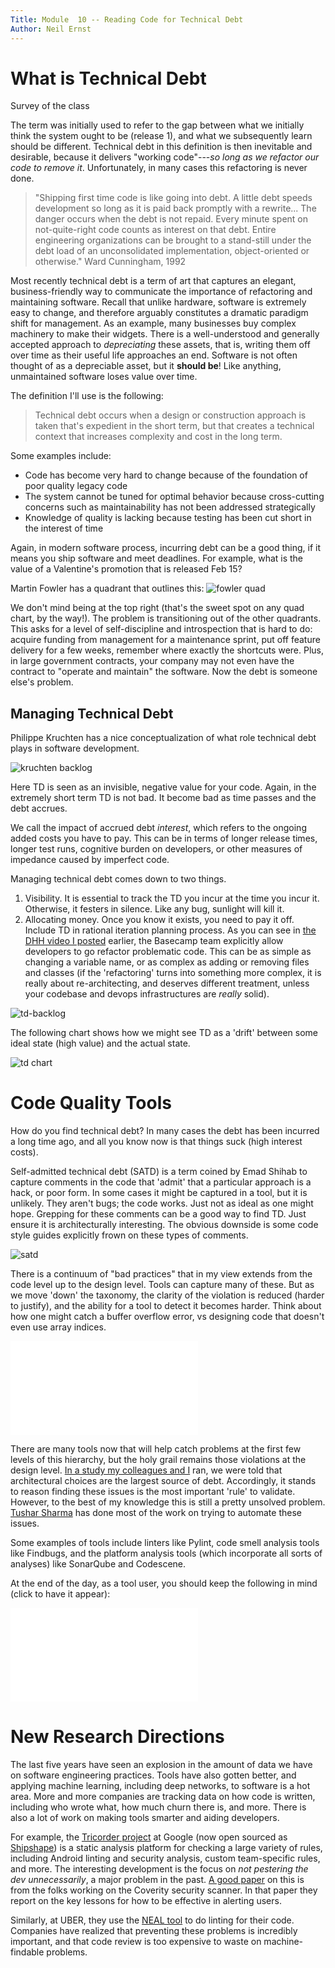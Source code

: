 ```yaml
---
Title: Module  10 -- Reading Code for Technical Debt
Author: Neil Ernst
---
```


# What is Technical Debt

Survey of the class

The term was initially used to refer to the gap between what we initially think the system ought to be (release 1), and what we subsequently learn should be different. Technical debt in this definition is then inevitable and desirable, because it delivers "working code"---*so long as we refactor our code to remove it*. Unfortunately, in many cases this refactoring is never done. 

> "Shipping first time code is like going into debt. A little debt speeds development so long as it is paid back promptly with a rewrite... The danger occurs when the debt is not repaid. Every minute spent on not-quite-right code counts as interest on that debt. Entire engineering organizations can be brought to a stand-still under the debt load of an unconsolidated implementation, object-oriented or otherwise." Ward Cunningham, 1992

Most recently technical debt is a term of art that captures an elegant, business-friendly way to communicate the importance of refactoring and maintaining software. Recall that unlike hardware, software is extremely easy to change, and therefore arguably constitutes a dramatic paradigm shift for management. As an example, many businesses buy complex machinery to make their widgets. There is a well-understood and generally accepted approach to *depreciating* these assets, that is, writing them off over time as their useful life approaches an end. Software is not often thought of as a depreciable asset, but it **should be**! Like anything, unmaintained software loses value over time.
 
The definition I'll use is the following:

> Technical debt occurs when a design or construction approach is taken that's expedient in the short term, but that creates a technical context that increases complexity and cost in the long term.

Some examples include:

- Code has become very hard to change because of the foundation of poor quality legacy code
- The system cannot be tuned for optimal behavior because cross-cutting concerns such as maintainability has not been addressed strategically
- Knowledge of quality is lacking because testing has been cut short in the interest of time

Again, in modern software process, incurring debt can be a good thing, if it means you ship software and meet deadlines. For example, what is the value of a Valentine's promotion that is released Feb 15?

Martin Fowler has a quadrant that outlines this:
![fowler quad](img/fowler-quad.png)

We don't mind being at the top right (that's the sweet spot on any quad chart, by the way!). The problem is transitioning out of the other quadrants. This asks for a level of self-discipline and introspection that is hard to do: acquire funding from management for a maintenance sprint, put off feature delivery for a few weeks, remember where exactly the shortcuts were. Plus, in large government contracts, your company may not even have the contract to "operate and maintain" the software. Now the debt is someone else's problem.

## Managing Technical Debt

Philippe Kruchten has a nice conceptualization of what role technical debt plays in software development.

![kruchten backlog](img/pbk-backlog.png)

Here TD is seen as an invisible, negative value for your code. Again, in the extremely short term TD is not bad. It become bad as time passes and the debt accrues. 

We call the impact of accrued debt *interest*, which refers to the ongoing added costs you have to pay. This can be in terms of longer release times, longer test runs, cognitive burden on developers, or other measures of impedance caused by imperfect code.

Managing technical debt comes down to two things. 

1. Visibility. It is essential to track the TD you incur at the time you incur it. Otherwise, it festers in silence. Like any bug, sunlight will kill it.
2. Allocating money. Once you know it exists, you need to pay it off. Include TD in rational iteration planning process. As you can see in [the DHH video I posted](https://www.youtube.com/watch?v=H5i1gdwe1Ls&t=1s) earlier, the Basecamp team explicitly allow developers to go refactor problematic code. This can be as simple as changing a variable name, or as complex as adding or removing files and classes (if the 'refactoring' turns into something more complex, it is really about re-architecting, and deserves different treatment, unless your codebase and devops infrastructures are *really* solid).

![td-backlog](img/td-release.png)

The following chart shows how we might see TD as a 'drift' between some ideal state (high value) and the actual state.

![td chart](img/TD-marketecture.png)

# Code Quality Tools
How do you find technical debt? In many cases the debt has been incurred a long time ago, and all you know now is that things suck (high interest costs). 

Self-admitted technical debt (SATD) is a term coined by Emad Shihab to capture comments in the code that 'admit' that a particular approach is a hack, or poor form. In some cases it might be captured in a tool, but it is unlikely. They aren't bugs; the code works. Just not as ideal as one might hope. Grepping for these comments can be a good way to find TD. Just ensure it is architecturally interesting. The obvious downside is some code style guides explicitly frown on these types of comments.

![satd](img/satd-ant.png)

There is a continuum of "bad practices" that in my view extends from the code level up to the design level. Tools can capture many of these. But as we move 'down' the taxonomy, the clarity of the violation is reduced (harder to justify), and the ability for a tool to detect it becomes harder. Think about how one might catch a buffer overflow error, vs designing code that doesn't even use array indices.

![continuum](img/taxonomy.pdf)

There are many tools now that will help catch problems at the first few levels of this hierarchy, but the holy grail remains those violations at the design level. [In a study my colleagues and I](https://insights.sei.cmu.edu/sei_blog/2015/07/a-field-study-of-technical-debt.html) ran, we were told that architectural choices are the largest source of debt. Accordingly, it stands to reason finding these issues is the most important 'rule' to validate. However, to the best of my knowledge this is still a pretty unsolved problem. [Tushar Sharma](http://www.tusharma.in/smells/ARCH.html) has done most of the work on trying to automate these issues. 

Some examples of tools include linters like Pylint, code smell analysis tools like Findbugs, and the platform analysis tools (which incorporate all sorts of analyses) like SonarQube and Codescene. 

At the end of the day, as a tool user, you should keep the following in mind (click to have it appear):

![toolvssmell](img/conceptual-model.pdf)
 
# New Research Directions
The last five years have seen an explosion in the amount of data we have on software engineering practices. Tools have also gotten better, and applying machine learning, including deep networks, to software is a hot area. More and more companies are tracking data on how code is written, including who wrote what, how much churn there is, and more. There is also a lot of work on making tools smarter and aiding developers. 

For example, the [Tricorder project](https://research.google.com/pubs/pub43322.html) at Google (now open sourced as [Shipshape](https://github.com/google/shipshape)) is a static analysis platform for checking a large variety of rules, including Android linting and security analysis, custom team-specific rules, and more. The interesting development is the focus on *not pestering the dev unnecessarily*, a major problem in the past. [A good paper](https://cacm.acm.org/magazines/2010/2/69354-a-few-billion-lines-of-code-later/fulltext) on this is from the folks working on the Coverity security scanner. In that paper they report on the key lessons for how to be effective in alerting users. 

Similarly, at UBER, they use the [NEAL tool](https://github.com/uber/NEAL) to do linting for their code. Companies have realized that preventing these problems is incredibly important, and that code review is too expensive to waste on machine-findable problems.
